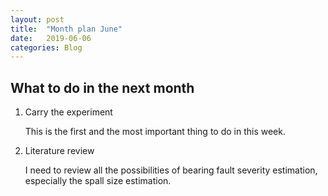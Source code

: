 ```yaml
---
layout: post
title:  "Month plan June"
date:   2019-06-06
categories: Blog
---
```


## What to do in the next month

1. Carry the experiment

    This is the first and the most important thing to do in this week.

2. Literature review

    I need to review all the possibilities of bearing fault severity estimation, especially the spall size estimation.
    